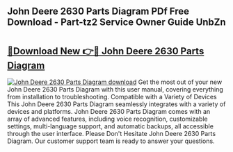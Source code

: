 ## John Deere 2630 Parts Diagram PDf Free Download - Part-tz2 Service Owner Guide UnbZn

# <h2><a href="http://dfoysi.blite.top/?on=John+Deere+2630+Parts+Diagram">🔗Download New 👉🔴 John Deere 2630 Parts Diagram</a></h2>

[![John Deere 2630 Parts Diagram download](https://i.imgur.com/lujVjoI.png)](http://dfoysi.blite.top/?on=John+Deere+2630+Parts+Diagram)
Get the most out of your new John Deere 2630 Parts Diagram with this user manual, covering everything from installation to troubleshooting. Compatible with a Variety of Devices This John Deere 2630 Parts Diagram seamlessly integrates with a variety of devices and platforms. John Deere 2630 Parts Diagram comes with an array of advanced features, including voice recognition, customizable settings, multi-language support, and automatic backups, all accessible through the user interface. Please Don't Hesitate John Deere 2630 Parts Diagram. Our customer support team is ready to answer your questions.
